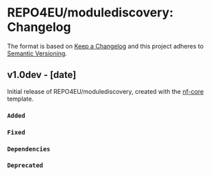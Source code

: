 # REPO4EU/modulediscovery: Changelog

The format is based on [Keep a Changelog](https://keepachangelog.com/en/1.0.0/)
and this project adheres to [Semantic Versioning](https://semver.org/spec/v2.0.0.html).

## v1.0dev - [date]

Initial release of REPO4EU/modulediscovery, created with the [nf-core](https://nf-co.re/) template.

### `Added`

### `Fixed`

### `Dependencies`

### `Deprecated`
